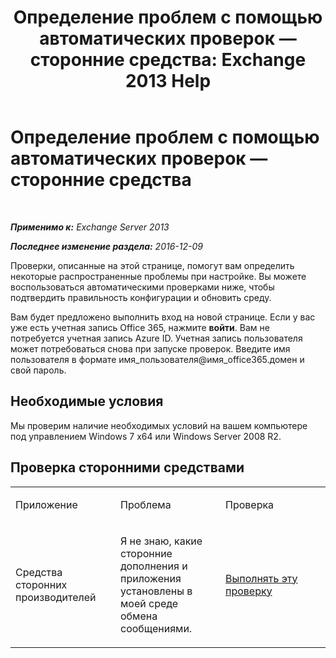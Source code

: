 ﻿---
title: 'Определение проблем с помощью автоматических проверок — сторонние средства: Exchange 2013 Help'
TOCTitle: Определение проблем с помощью автоматических проверок — сторонние средства
ms:assetid: 83b71e35-892e-44e3-9fce-c608b49bbc61
ms:mtpsurl: https://technet.microsoft.com/ru-ru/library/Dn793974(v=EXCHG.150)
ms:contentKeyID: 62633049
ms.date: 05/22/2018
mtps_version: v=EXCHG.150
ms.translationtype: MT
---

# Определение проблем с помощью автоматических проверок — сторонние средства

 

_**Применимо к:** Exchange Server 2013_

_**Последнее изменение раздела:** 2016-12-09_

Проверки, описанные на этой странице, помогут вам определить некоторые распространенные проблемы при настройке. Вы можете воспользоваться автоматическими проверками ниже, чтобы подтвердить правильность конфигурации и обновить среду.

Вам будет предложено выполнить вход на новой странице. Если у вас уже есть учетная запись Office 365, нажмите **войти**. Вам не потребуется учетная запись Azure ID. Учетная запись пользователя может потребоваться снова при запуске проверок. Введите имя пользователя в формате имя\_пользователя@имя\_office365.домен и свой пароль.

## Необходимые условия

Мы проверим наличие необходимых условий на вашем компьютере под управлением Windows 7 x64 или Windows Server 2008 R2.

## Проверка сторонними средствами


<table>
<colgroup>
<col style="width: 33%" />
<col style="width: 33%" />
<col style="width: 33%" />
</colgroup>
<tbody>
<tr class="odd">
<td><p>Приложение</p></td>
<td><p>Проблема</p></td>
<td><p>Проверка</p></td>
</tr>
<tr class="even">
<td><p>Средства сторонних производителей</p></td>
<td><p>Я не знаю, какие сторонние дополнения и приложения установлены в моей среде обмена сообщениями.</p></td>
<td><p><a href="https://go.microsoft.com/?linkid=9834907">Выполнять эту проверку</a></p></td>
</tr>
</tbody>
</table>

